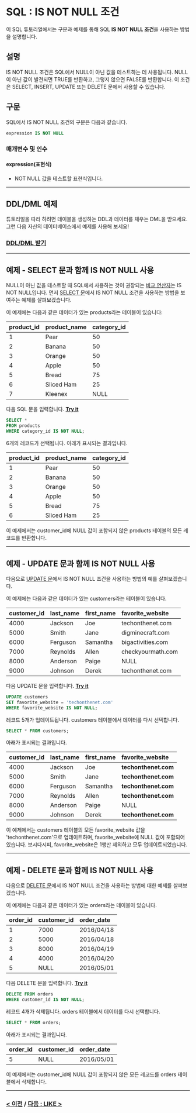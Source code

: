 # SQL : IS NOT NULL 조건

이 SQL 튜토리얼에서는 구문과 예제를 통해 SQL **IS NOT NULL 조건**을 사용하는 방법을 설명합니다.

## 설명
IS NOT NULL 조건은 SQL에서 NULL이 아닌 값을 테스트하는 데 사용됩니다. NULL이 아닌 값이 발견되면 TRUE를 반환하고, 그렇지 않으면 FALSE를 반환합니다. 이 조건은 SELECT, INSERT, UPDATE 또는 DELETE 문에서 사용할 수 있습니다.

## 구문
SQL에서 IS NOT NULL 조건의 구문은 다음과 같습니다.
```SQL
expression IS NOT NULL
```
### 매개변수 및 인수
#### **expression(표현식)**
- NOT NULL 값을 테스트할 표현식입니다.

---
## DDL/DML 예제
튜토리얼을 따라 하려면 테이블을 생성하는 DDL과 데이터를 채우는 DML을 받으세요. 그런 다음 자신의 데이터베이스에서 예제를 사용해 보세요!
### [DDL/DML 받기](https://www.techonthenet.com/sql/is_not_null_ddl.php)

---
## 예제 - SELECT 문과 함께 IS NOT NULL 사용
NULL이 아닌 값을 테스트할 때 SQL에서 사용하는 것이 권장되는 [비교 연산자](https://github.com/riz-jeong/TechOnTheNet-Korean-Translation/blob/main/SQL/Comparison_Operators.md)는 IS NOT NULL입니다. 먼저 [SELECT 문](https://github.com/riz-jeong/TechOnTheNet-Korean-Translation/blob/main/SQL/SELECT.md)에서 IS NOT NULL 조건을 사용하는 방법을 보여주는 예제를 살펴보겠습니다.

이 예제에는 다음과 같은 데이터가 있는 products라는 테이블이 있습니다:

| product_id | product_name | category_id |
| :--------- | :----------- | :---------- |
| 1          | Pear         | 50          |
| 2          | Banana       | 50          |
| 3          | Orange       | 50          |
| 4          | Apple        | 50          |
| 5          | Bread        | 75          |
| 6          | Sliced Ham   | 25          |
| 7          | Kleenex      | NULL        |

다음 SQL 문을 입력합니다. **[Try it](https://www.techonthenet.com/sql/is_not_null_sql.php)**
```SQL
SELECT *
FROM products
WHERE category_id IS NOT NULL;
```
6개의 레코드가 선택됩니다. 아래가 표시되는 결과입니다.

| product_id | product_name | category_id |
| :--------- | :----------- | :---------- |
| 1          | Pear         | 50          |
| 2          | Banana       | 50          |
| 3          | Orange       | 50          |
| 4          | Apple        | 50          |
| 5          | Bread        | 75          |
| 6          | Sliced Ham   | 25          |

이 예제에서는 customer_id에 NULL 값이 포함되지 않은 products 테이블의 모든 레코드를 반환합니다.

---
## 예제 - UPDATE 문과 함께 IS NOT NULL 사용
다음으로 [UPDATE 문](https://github.com/riz-jeong/TechOnTheNet-Korean-Translation/blob/main/SQL/UPDATE.md)에서 IS NOT NULL 조건을 사용하는 방법의 예를 살펴보겠습니다.

이 예제에는 다음과 같은 데이터가 있는 customers라는 테이블이 있습니다.

| customer_id | last_name | first_name | favorite_website  |
| :---------- | :-------- | :--------- | :---------------- |
| 4000        | Jackson   | Joe        | techonthenet.com  |
| 5000        | Smith     | Jane       | digminecraft.com  |
| 6000        | Ferguson  | Samantha   | bigactivities.com |
| 7000        | Reynolds  | Allen      | checkyourmath.com |
| 8000        | Anderson  | Paige      | NULL              |
| 9000        | Johnson   | Derek      | techonthenet.com  |

다음 UPDATE 문을 입력합니다. **[Try it](https://www.techonthenet.com/sql/is_not_null_sql.php)**
```SQL
UPDATE customers
SET favorite_website = 'techonthenet.com'
WHERE favorite_website IS NOT NULL;
```
레코드 5개가 업데이트됩니다. customers 테이블에서 데이터를 다시 선택합니다.
```SQL
SELECT * FROM customers;
```
아래가 표시되는 결과입니다.


| customer_id | last_name | first_name | favorite_website     |
| :---------- | :-------- | :--------- | :------------------- |
| 4000        | Jackson   | Joe        | **techonthenet.com** |
| 5000        | Smith     | Jane       | **techonthenet.com** |
| 6000        | Ferguson  | Samantha   | **techonthenet.com** |
| 7000        | Reynolds  | Allen      | **techonthenet.com** |
| 8000        | Anderson  | Paige      | NULL                 |
| 9000        | Johnson   | Derek      | **techonthenet.com** |

이 예제에서는 customers 테이블의 모든 favorite_website 값을 'techonthenet.com'으로 업데이트하며, favorite_website에 NULL 값이 포함되어 있습니다. 보시다시피, favorite_website은 1행만 제외하고 모두 업데이트되었습니다.

---
## 예제 - DELETE 문과 함께 IS NOT NULL 사용
다음으로 [DELETE 문](https://github.com/riz-jeong/TechOnTheNet-Korean-Translation/blob/main/SQL/DELETE.md)에서 IS NOT NULL 조건을 사용하는 방법에 대한 예제를 살펴보겠습니다.

이 예제에는 다음과 같은 데이터가 있는 orders라는 테이블이 있습니다.

| order_id | customer_id | order_date |
| :------- | :---------- | :--------- |
| 1        | 7000        | 2016/04/18 |
| 2        | 5000        | 2016/04/18 |
| 3        | 8000        | 2016/04/19 |
| 4        | 4000        | 2016/04/20 |
| 5        | NULL        | 2016/05/01 |

다음 DELETE 문을 입력합니다. **[Try it](https://www.techonthenet.com/sql/is_not_null_sql.php)**
```SQL
DELETE FROM orders
WHERE customer_id IS NOT NULL;
```
레코드 4개가 삭제됩니다. orders 테이블에서 데이터를 다시 선택합니다.
```SQL
SELECT * FROM orders;
```
아래가 표시되는 결과입니다.

| order_id | customer_id | order_date |
| :------- | :---------- | :--------- |
| 5        | NULL        | 2016/05/01 |

이 예제에서는 customer_id에 NULL 값이 포함되지 않은 모든 레코드를 orders 테이블에서 삭제합니다.

---
### [< 이전](https://github.com/riz-jeong/TechOnTheNet-Korean-Translation/blob/main/SQL/IS_NULL.md) / [다음 : LIKE >](https://github.com/riz-jeong/TechOnTheNet-Korean-Translation/blob/main/SQL/LIKE.md)